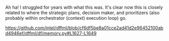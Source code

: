 Ah ha! I struggled for years with what this was. It's clear now this is closely related to where the strategic plans, decision maker, and prioritizers (also probably within orchestrator (context) execution loop) go.

https://github.com/intel/dffml/blob/cf6df5be8a01cce2ad41d2e96452100abd4946ef/dffml/df/memory.py#L1627-L1649